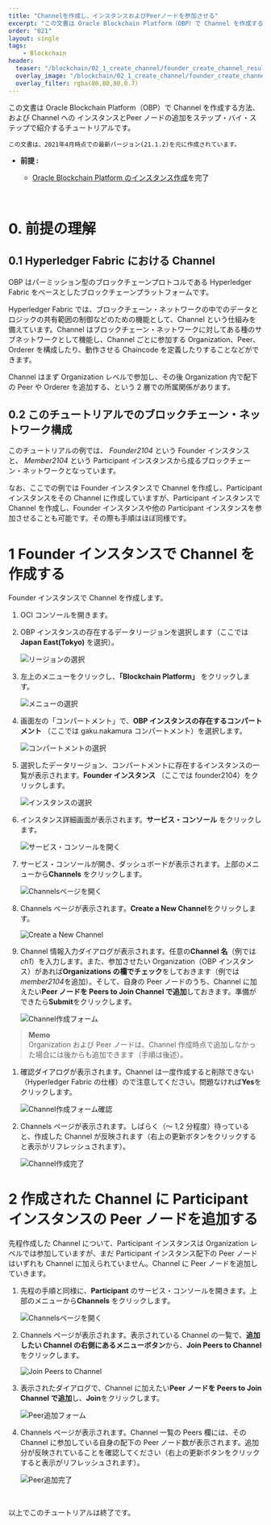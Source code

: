 ```yaml
---
title: "Channelを作成し、インスタンスおよびPeerノードを参加させる"
excerpt: "この文書は Oracle Blockchain Platform（OBP）で Channel を作成する方法、および Channel への インスタンスとPeer ノードの追加をステップ・バイ・ステップで紹介するチュートリアルです。"
order: "021"
layout: single
tags: 
    - Blockchain
header:
  teaser: "/blockchain/02_1_create_channel/founder_create_channel_result.png"
  overlay_image: "/blockchain/02_1_create_channel/founder_create_channel_result.png"
  overlay_filter: rgba(80,80,80,0.7)
---
```


この文書は Oracle Blockchain Platform（OBP）で Channel を作成する方法、および Channel への インスタンスとPeer ノードの追加をステップ・バイ・ステップで紹介するチュートリアルです。

```
この文書は、2021年4月時点での最新バージョン(21.1.2)を元に作成されています。
```

- **前提 :**

  - [Oracle Blockchain Platform のインスタンス作成](../01_01_create_instance/)を完了

<br>

# 0. 前提の理解

## 0.1 Hyperledger Fabric における Channel

OBP はパーミッション型のブロックチェーンプロトコルである Hyperledger Fabric をベースとしたブロックチェーンプラットフォームです。

Hyperledger Fabric では、ブロックチェーン・ネットワークの中でのデータとロジックの共有範囲の制御などのための機能として、Channel という仕組みを備えています。Channel はブロックチェーン・ネットワークに対してある種のサブネットワークとして機能し、Channel ごとに参加する Organization、Peer、Orderer を構成したり、動作させる Chaincode を定義したりすることなどができます。

Channel はまず Organization レベルで参加し、その後 Organization 内で配下の Peer や Orderer を追加する、という 2 層での所属関係があります。

## 0.2 このチュートリアルでのブロックチェーン・ネットワーク構成

このチュートリアルの例では、 _Founder2104_ という Founder インスタンスと、 _Member2104_ という Participant インスタンスから成るブロックチェーン・ネットワークとなっています。

なお、ここでの例では Founder インスタンスで Channel を作成し、Participant インスタンスをその Channel に作成していますが、Participant インスタンスで Channel を作成し、Founder インスタンスや他の Participant インスタンスを参加させることも可能です。その際も手順はほぼ同様です。

# 1 Founder インスタンスで Channel を作成する

Founder インスタンスで Channel を作成します。

1.  OCI コンソールを開きます。

1.  OBP インスタンスの存在するデータリージョンを選択します（ここでは **Japan East(Tokyo)** を選択）。

    ![リージョンの選択](select_region.png)

1.  左上のメニューをクリックし、**「Blockchain Platform」** をクリックします。

    ![メニューの選択](select_menu.png)

1.  画面左の「コンパートメント」で、**OBP インスタンスの存在するコンパートメント** （ここでは gaku.nakamura コンパートメント）を選択します。

    ![コンパートメントの選択](select_compartment.png)

1.  選択したデータリージョン、コンパートメントに存在するインスタンスの一覧が表示されます。**Founder インスタンス** （ここでは founder2104）をクリックします。

    ![インスタンスの選択](select_founder_instance.png)

1.  インスタンス詳細画面が表示されます。**サービス・コンソール** をクリックします。

    ![サービス・コンソールを開く](open_founder_service_console.png)

1.  サービス・コンソールが開き、ダッシュボードが表示されます。上部のメニューから**Channels** をクリックします。

    ![Channelsページを開く](founder_open_channels.png)

1.  Channels ページが表示されます。**Create a New Channel**をクリックします。

    ![Create a New Channel](founder_create_channel.png)

1.  Channel 情報入力ダイアログが表示されます。任意の**Channel 名**（例では*ch1*）を入力します。また、参加させたい Organization（OBP インスタンス）があれば**Organizations の欄でチェック**をしておきます（例では*member2104*を追加）。そして、自身の Peer ノードのうち、Channel に加えたい**Peer ノードを Peers to Join Channel で追加**しておきます。準備ができたら**Submit**をクリックします。

    ![Channel作成フォーム](founder_create_channel_form.png)

> **Memo**  
> Organization および Peer ノードは、Channel 作成時点で追加しなかった場合には後からも追加できます（手順は後述）。

1.  確認ダイアログが表示されます。Channel は一度作成すると削除できない（Hyperledger Fabric の仕様）ので注意してください。問題なければ**Yes**をクリックします。

    ![Channel作成フォーム確認](founder_create_channel_confirm.png)

1.  Channels ページが表示されます。しばらく（～ 1,2 分程度）待っていると、作成した Channel が反映されます（右上の更新ボタンをクリックすると表示がリフレッシュされます）。

    ![Channel作成完了](founder_create_channel_result.png)

# 2 作成された Channel に Participant インスタンスの Peer ノードを追加する

先程作成した Channel について、Participant インスタンスは Organization レベルでは参加していますが、まだ Participant インスタンス配下の Peer ノードはいずれも Channel に加えられていません。Channel に Peer ノードを追加していきます。

1.  先程の手順と同様に、**Participant** のサービス・コンソールを開きます。上部のメニューから**Channels** をクリックします。

    ![Channelsページを開く](participant_open_channels.png)

1.  Channels ページが表示されます。表示されている Channel の一覧で、**追加したい Channel の右側にあるメニューボタン**から、**Join Peers to Channel**をクリックします。

    ![Join Peers to Channel](participant_join_peers.png)

1.  表示されたダイアログで、Channel に加えたい**Peer ノードを Peers to Join Channel で追加**し、**Join**をクリックします。

    ![Peer追加フォーム](participant_join_peers_form.png)

1.  Channels ページが表示されます。Channel 一覧の Peers 欄には、その Channel に参加している自身の配下の Peer ノード数が表示されます。追加分が反映されていることを確認してください（右上の更新ボタンをクリックすると表示がリフレッシュされます）。

    ![Peer追加完了](participant_join_peers_result.png)

<br>

以上でこのチュートリアルは終了です。
